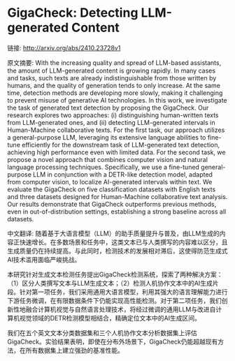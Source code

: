 # GigaCheck: Detecting LLM-generated Content

链接: http://arxiv.org/abs/2410.23728v1

原文摘要:
With the increasing quality and spread of LLM-based assistants, the amount of
LLM-generated content is growing rapidly. In many cases and tasks, such texts
are already indistinguishable from those written by humans, and the quality of
generation tends to only increase. At the same time, detection methods are
developing more slowly, making it challenging to prevent misuse of generative
AI technologies.
  In this work, we investigate the task of generated text detection by
proposing the GigaCheck. Our research explores two approaches: (i)
distinguishing human-written texts from LLM-generated ones, and (ii) detecting
LLM-generated intervals in Human-Machine collaborative texts. For the first
task, our approach utilizes a general-purpose LLM, leveraging its extensive
language abilities to fine-tune efficiently for the downstream task of
LLM-generated text detection, achieving high performance even with limited
data. For the second task, we propose a novel approach that combines computer
vision and natural language processing techniques. Specifically, we use a
fine-tuned general-purpose LLM in conjunction with a DETR-like detection model,
adapted from computer vision, to localize AI-generated intervals within text.
  We evaluate the GigaCheck on five classification datasets with English texts
and three datasets designed for Human-Machine collaborative text analysis. Our
results demonstrate that GigaCheck outperforms previous methods, even in
out-of-distribution settings, establishing a strong baseline across all
datasets.

中文翻译:
随着基于大语言模型（LLM）的助手质量提升与普及，由LLM生成的内容正快速增长。在多数场景和任务中，这类文本已与人类撰写的内容难以区分，且生成质量仍在持续提高。与此同时，检测技术的发展相对滞后，这使得防范生成式AI技术滥用面临严峻挑战。

本研究针对生成文本检测任务提出GigaCheck检测系统，探索了两种解决方案：（1）区分人类撰写文本与LLM生成文本；（2）检测人机协作文本中的AI生成片段。针对第一项任务，我们采用通用大语言模型，利用其强大的语言理解能力进行下游任务微调，在有限数据条件下仍能实现高性能检测。对于第二项任务，我们创新性地融合计算机视觉与自然语言处理技术，将经过微调的通用LLM与改进自计算机视觉领域的DETR检测模型相结合，精确定位文本中的AI生成区间。

我们在五个英文文本分类数据集和三个人机协作文本分析数据集上评估GigaCheck。实验结果表明，即使在分布外场景下，GigaCheck仍能超越现有方法，在所有数据集上建立强劲的基准性能。
